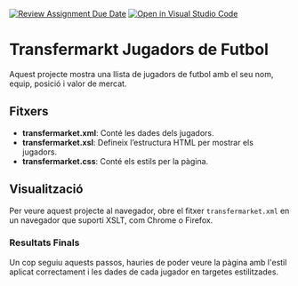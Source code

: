 [![Review Assignment Due Date](https://classroom.github.com/assets/deadline-readme-button-22041afd0340ce965d47ae6ef1cefeee28c7c493a6346c4f15d667ab976d596c.svg)](https://classroom.github.com/a/G9fQk55K)
[![Open in Visual Studio Code](https://classroom.github.com/assets/open-in-vscode-2e0aaae1b6195c2367325f4f02e2d04e9abb55f0b24a779b69b11b9e10269abc.svg)](https://classroom.github.com/online_ide?assignment_repo_id=16976416&assignment_repo_type=AssignmentRepo)
# Transfermarkt Jugadors de Futbol

Aquest projecte mostra una llista de jugadors de futbol amb el seu nom, equip, posició i valor de mercat. 

## Fitxers

- **transfermarket.xml**: Conté les dades dels jugadors.
- **transfermarket.xsl**: Defineix l’estructura HTML per mostrar els jugadors.
- **transfermarket.css**: Conté els estils per la pàgina.

## Visualització

Per veure aquest projecte al navegador, obre el fitxer `transfermarket.xml` en un navegador que suporti XSLT, com Chrome o Firefox.

### Resultats Finals

Un cop seguiu aquests passos, hauries de poder veure la pàgina amb l'estil aplicat correctament i les dades de cada jugador en targetes estilitzades.
